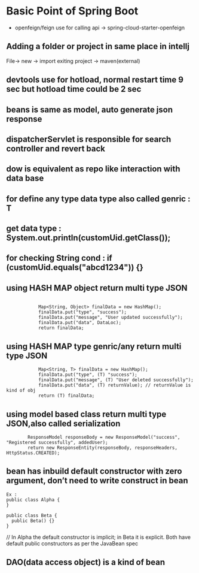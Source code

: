 # Basic Point of Spring Boot
- openfeign/feign use for calling api -> spring-cloud-starter-openfeign

## Adding a folder or project in same place in intellj

File-> new -> import exiting project -> maven(external)

## devtools use for hotload, normal restart time 9 sec but hotload time could be 2 sec

## beans is same as model, auto generate json response 
## dispatcherServlet  is responsible  for search controller and revert back
## dow is equivalent as repo like interaction with data base
## for define any type data type also called genric :  <T> T
## get data type : System.out.println(customUid.getClass());
## for checking String cond : if (customUid.equals("abcd1234")) {}

## using HASH MAP object return multi type JSON
```

            Map<String, Object> finalData = new HashMap();
            finalData.put("type", "success");
            finalData.put("message", "User updated successfully");
            finalData.put("data", DataLoc);
            return finalData;
```
            
## using HASH MAP type genric/any return multi type JSON
```
            Map<String, T> finalData = new HashMap();
            finalData.put("type", (T) "success");
            finalData.put("message", (T) "User deleted successfully");
            finalData.put("data", (T) returnValue); // returnValue is kind of obj
            return (T) finalData;
```

## using model based class return multi type JSON,also called serialization
```
        ResponseModel responseBody = new ResponseModel("success", "Registered successfully", addedUser);
        return new ResponseEntity(responseBody, responseHeaders, HttpStatus.CREATED);
```
        
## bean has inbuild default constructor with zero argument, don’t need to write construct in bean
```
Ex : 
public class Alpha {
}

public class Beta {
  public Beta() {}
}
```

// In Alpha the default constructor is implicit; in Beta it is explicit. Both have default public constructors as per the JavaBean spec


## DAO(data access object) is a kind of bean
